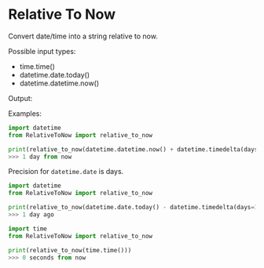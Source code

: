 # Relative To Now

Convert date/time into a string relative to now.

Possible input types:
* time.time()
* datetime.date.today()
* datetime.datetime.now()

Output:
    <int> <unit> <text>

Examples:
```python
import datetime
from RelativeToNow import relative_to_now

print(relative_to_now(datetime.datetime.now() + datetime.timedelta(days=1)))
>>> 1 day from now
```

Precision for `datetime.date` is days.
```python
import datetime
from RelativeToNow import relative_to_now

print(relative_to_now(datetime.date.today() - datetime.timedelta(days=1)))
>>> 1 day ago
```

```python
import time
from RelativeToNow import relative_to_now

print(relative_to_now(time.time()))
>>> 0 seconds from now
```
